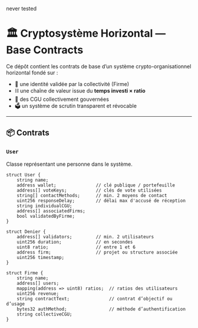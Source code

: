 never tested

# 🏛️ Cryptosystème Horizontal — Base Contracts

Ce dépôt contient les contrats de base d’un système crypto-organisationnel horizontal fondé sur :

- 🔐 une identité validée par la collectivité (Firme)
- ⛓️ une chaîne de valeur issue du **temps investi × ratio**
- 📜 des CGU collectivement gouvernées
- 🗳️ un système de scrutin transparent et révocable

---

## 📦 Contrats

### `User`

Classe représentant une personne dans le système.

```solidity
struct User {
    string name;
    address wallet;               // clé publique / portefeuille
    address[] voteKeys;           // clés de vote utilisées
    string[] contactMethods;      // min. 2 moyens de contact
    uint256 responseDelay;        // délai max d'accusé de réception
    string individualCGU;
    address[] associatedFirms;
    bool validatedByFirme;
}

struct Denier {
    address[] validators;         // min. 2 utilisateurs
    uint256 duration;             // en secondes
    uint8 ratio;                  // entre 1 et 6
    address firm;                 // projet ou structure associée
    uint256 timestamp;
}

struct Firme {
    string name;
    address[] users;
    mapping(address => uint8) ratios;  // ratios des utilisateurs
    uint256 revenue;
    string contractText;               // contrat d’objectif ou d’usage
    bytes32 authMethod;                // méthode d’authentification
    string collectiveCGU;
}

